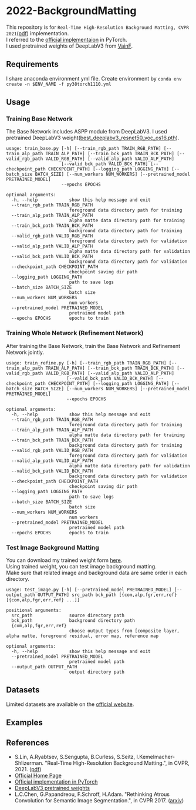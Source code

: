 # 2022-BackgroundMatting
This repository is for `Real-Time High-Resolution Background Matting, CVPR 2021`([pdf](https://openaccess.thecvf.com/content/CVPR2021/papers/Lin_Real-Time_High-Resolution_Background_Matting_CVPR_2021_paper.pdf)) implementation.  
I referred to the [official implementaion](https://github.com/PeterL1n/BackgroundMattingV2) in PyTorch.  
I used pretrained weights of DeepLabV3 from [VainF](https://github.com/VainF/DeepLabV3Plus-Pytorch).

## Requirements
I share anaconda environment yml file.
Create environment by `conda env create -n $ENV_NAME -f py38torch1110.yml`


## Usage
### Training Base Network
The Base Network includes ASPP module from DeepLabV3. I used pretrained DeepLabV3 weight([best_deeplabv3_resnet50_voc_os16.pth](https://www.dropbox.com/sh/w3z9z8lqpi8b2w7/AAB0vkl4F5vy6HdIhmRCTKHSa?dl=0)).

```
usage: train_base.py [-h] [--train_rgb_path TRAIN_RGB_PATH] [--train_alp_path TRAIN_ALP_PATH] [--train_bck_path TRAIN_BCK_PATH] [--valid_rgb_path VALID_RGB_PATH] [--valid_alp_path VALID_ALP_PATH]
                     [--valid_bck_path VALID_BCK_PATH] [--checkpoint_path CHECKPOINT_PATH] [--logging_path LOGGING_PATH] [--batch_size BATCH_SIZE] [--num_workers NUM_WORKERS] [--pretrained_model PRETRAINED_MODEL]
                     --epochs EPOCHS

optional arguments:
  -h, --help            show this help message and exit
  --train_rgb_path TRAIN_RGB_PATH
                        foreground data directory path for training
  --train_alp_path TRAIN_ALP_PATH
                        alpha matte data directory path for training
  --train_bck_path TRAIN_BCK_PATH
                        background data directory path for training
  --valid_rgb_path VALID_RGB_PATH
                        foreground data directory path for validation
  --valid_alp_path VALID_ALP_PATH
                        alpha matte data directory path for validation
  --valid_bck_path VALID_BCK_PATH
                        background data directory path for validation
  --checkpoint_path CHECKPOINT_PATH
                        checkpoint saving dir path
  --logging_path LOGGING_PATH
                        path to save logs
  --batch_size BATCH_SIZE
                        batch size
  --num_workers NUM_WORKERS
                        num workers
  --pretrained_model PRETRAINED_MODEL
                        pretrained model path
  --epochs EPOCHS       epochs to train
```

### Training Whole Network (Refinement Network)
After training the Base Network, train the Base Network and Refinement Network jointly.  
```
usage: train_refine.py [-h] [--train_rgb_path TRAIN_RGB_PATH] [--train_alp_path TRAIN_ALP_PATH] [--train_bck_path TRAIN_BCK_PATH] [--valid_rgb_path VALID_RGB_PATH] [--valid_alp_path VALID_ALP_PATH]
                       [--valid_bck_path VALID_BCK_PATH] [--checkpoint_path CHECKPOINT_PATH] [--logging_path LOGGING_PATH] [--batch_size BATCH_SIZE] [--num_workers NUM_WORKERS] [--pretrained_model PRETRAINED_MODEL]
                       --epochs EPOCHS

optional arguments:
  -h, --help            show this help message and exit
  --train_rgb_path TRAIN_RGB_PATH
                        foreground data directory path for training
  --train_alp_path TRAIN_ALP_PATH
                        alpha matte data directory path for training
  --train_bck_path TRAIN_BCK_PATH
                        background data directory path for training
  --valid_rgb_path VALID_RGB_PATH
                        foreground data directory path for validation
  --valid_alp_path VALID_ALP_PATH
                        alpha matte data directory path for validation
  --valid_bck_path VALID_BCK_PATH
                        background data directory path for validation
  --checkpoint_path CHECKPOINT_PATH
                        checkpoint saving dir path
  --logging_path LOGGING_PATH
                        path to save logs
  --batch_size BATCH_SIZE
                        batch size
  --num_workers NUM_WORKERS
                        num workers
  --pretrained_model PRETRAINED_MODEL
                        pretrained model path
  --epochs EPOCHS       epochs to train
  ```

### Test Image Background Matting
You can download my trained weight form [here]().  
Using trained weight, you can test image background matting.  
Make sure that related image and background data are same order in each directory.
```
usage: test_image.py [-h] [--pretrained_model PRETRAINED_MODEL] [--output_path OUTPUT_PATH] src_path bck_path [{com,alp,fgr,err,ref} [{com,alp,fgr,err,ref} ...]]

positional arguments:
  src_path              source directory path
  bck_path              background directory path
  {com,alp,fgr,err,ref}
                        choose output types from [composite layer, alpha matte, foreground residual, error map, reference map

optional arguments:
  -h, --help            show this help message and exit
  --pretrained_model PRETRAINED_MODEL
                        pretrained model path
  --output_path OUTPUT_PATH
                        output directory path
```

## Datasets
Limited datasets are available on the [official website](https://grail.cs.washington.edu/projects/background-matting-v2/#/datasets).

## Examples


## References
- S.Lin, A.Ryabtsev, S.Sengupta, B.Curless, S.Seitz, I.Kemelmacher-Shlizerman. "Real-Time High-Resolution Background Matting.", in CVPR, 2021. ([pdf](https://openaccess.thecvf.com/content/CVPR2021/papers/Lin_Real-Time_High-Resolution_Background_Matting_CVPR_2021_paper.pdf))
- [Official Home Page](https://grail.cs.washington.edu/projects/background-matting-v2/#/)
- [Official implementation in PyTorch](https://github.com/PeterL1n/BackgroundMattingV2)
- [DeepLabV3 pretrained weights](https://github.com/VainF/DeepLabV3Plus-Pytorch)
- L.C.Chen, G.Papandreou, F.Schroff, H.Adam. "Rethinking Atrous Convolution for Semantic Image Segmentation.", in CVPR 2017. ([arxiv](https://arxiv.org/abs/1706.05587))